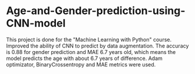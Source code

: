 # Age-and-Gender-prediction-using-CNN-model
This project is done for the "Machine Learning with Python" course. Improved the ability of CNN to predict by data augmentation. 
The accuracy is 0.88 for gender prediction and MAE 6.7 years old, which means the model predicts the age with about 6.7 years of difference. 
Adam optimizator, BinaryCrossentropy and MAE metrics were used.

